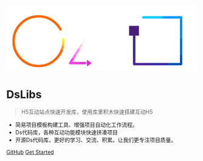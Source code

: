 ![logo](_images/logo.svg)
# DsLibs

> H5互动站点快速开发库，使用库里积木快速搭建互动H5

- 简易项目模板构建工具、增强项目自动化工作流程。
- Ds代码库，各种互动功能模块快速拼凑项目
- 开源Ds代码库，更好的学习、交流、积累。让我们更专注项目质量。



[GitHub](https://github.com/lqloveball/DsLibs/)
[Get Started](/README)
